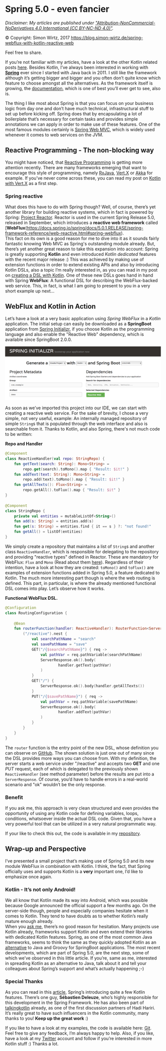 # Spring 5.0 - even fancier
_Disclaimer: My articles are published under 
<a href="https://creativecommons.org/licenses/by-nc-nd/4.0/legalcode" target="_blank">"Attribution-NonCommercial-NoDerivatives 4.0 International (CC BY-NC-ND 4.0)"</a>._

© Copyright: Simon Wirtz, 2017
https://blog.simon-wirtz.de/spring-webflux-with-kotlin-reactive-web

Feel free to share.

If you’re not familiar with my articles, have a look at the other Kotlin related posts
[here](https://blog.simon-wirtz.de/category/kotlin/). Besides Kotlin, I’ve always been interested in working with **[Spring](https://spring.io)** ever since I started with Java back in 2011. I still like the framework although it’s getting bigger and bigger and you often don’t quite know which feature to choose amongst all the
alternatives. As the framework itself is growing, the [documentation](https://docs.spring.io/spring/docs/5.0.1.RELEASE/spring-framework-reference/), which is one of best you’ll ever get to see, also is.

The thing I like most about Spring is that you can focus on your business logic from day one and don’t have much technical, infrastructural stuff to set up before kicking off. Spring does that by encapsulating a lot of boilerplate that’s necessary for certain tasks and provides simple annotations we can apply in order to make use of
these features. One of the most famous modules certainly is [Spring Web MVC](https://docs.spring.io/spring/docs/5.0.1.RELEASE/spring-framework-reference/web.html#spring-web), which is widely used whenever it comes to web services on the JVM.

## Reactive Programming - The non-blocking way

You might have noticed, that [Reactive Programming](https://www.reactivemanifesto.org) is getting more attention recently. There are many frameworks emerging that want to encourage this style of programming, namely
[RxJava](https://github.com/ReactiveX/RxJava), [Vert.X](http://vertx.io) or [Akka](http://akka.io) for example. If you’ve never come across these, you can read my post on [Kotlin with Vert.X](https://blog.simon-wirtz.de/setup-vert-x-application-written-in-kotlin-gradle-build/) as a first step.

### Spring reactive

What does this have to do with Spring though? Well, of course, there’s yet another library for building reactive systems, which in fact is powered by Spring: [Project Reactor](https://projectreactor.io). Reactor is used in the current Spring Release 5.0, released in September, which introduces a **reactive web framework** called [**WebFlux**(https://docs.spring.io/spring/docs/5.0.1.RELEASE/spring-framework-reference/web-reactive.html#spring-webflux).  
This fact on its own is a good reason for me to dive into it as it sounds fairly fantastic knowing Web MVC as Spring's outstanding module already. But, there’s yet another great reason to take this expansion into account: Spring is greatly supporting **Kotlin** and even introduced *Kotlin dedicated* features with the recent major release :) This was achieved by making use of extension functions in order to extend existing APIs and also by introducing Kotlin DSLs, also a topic I’m really interested in, as you can read in my post on [creating a DSL with Kotlin](https://blog.simon-wirtz.de/creating-dsl-with-kotlin-introducing-a-tlslibrary/). One of these new DSLs goes hand in hand with Spring **WebFlux**: A functional DSL for describing the WebFlux-backed web service. This, in fact, is what I am going to present to you in a very short example up next…

## WebFlux and Kotlin in Action

Let’s have a look at a very basic application using *Spring WebFlux* in a *Kotlin* application. The initial setup can easily be downloaded as a **SpringBoot** application from [Spring Initializr](https://start.spring.io), if you choose Kotlin as the programming language and also enable the "Reactive Web" dependency, which is available since SpringBoot 2.0.0.

![](boot.png)

As soon as we’ve imported this project into our IDE, we can start with creating a reactive web service. For the sake of brevity, I chose a very simple, not very useful, example: An internally managed repository of
simple `String`s that is populated through the web interface and also is searchable from it. Thanks to Kotlin, and also Spring, there's not much code to be written:

**Repo and Handler**
```kotlin
@Component
class ReactiveHandler(val repo: StringRepo) {
    fun getText(search: String): Mono<String> =
        repo.get(search).toMono().map { "Result: $it!" }
    fun addText(text: String): Mono<String> =
        repo.add(text).toMono().map { "Result: $it!" }
    fun getAllTexts(): Flux<String> =
        repo.getAll().toFlux().map { "Result: $it" }
}

@Component
class StringRepo {
    private val entities = mutableListOf<String>()
    fun add(s: String) = entities.add(s)
    fun get(s: String) = entities.find { it == s } ?: "not found!"
    fun getAll() = listOf(entities)
}
```

We simply create a repository that maintains a list of `String`s and another class `ReactiveHandler`, which is responsible for delegating to the repository and providing "reactive types" defined in Reactor. These are mandatory for WebFlux: `Flux` and `Mono` (Read about them [here](https://github.com/reactor/reactor-core)). Regardless of their intention, have a look at how they are created: `toMono()` and `toFlux()` are examples of extension functions added in Spring 5.0, a feature dedicated to Kotlin. The much more interesting part though is where the web routing is defined. This part, in particular, is where the already mentioned functional DSL comes into play. Let’s observe how it works.

**Functional WebFlux DSL.**
```kotlin
@Configuration
class RoutingConfiguration {

    @Bean
    fun routerFunction(handler: ReactiveHandler): RouterFunction<ServerResponse> = router {
        ("/reactive").nest {
            val searchPathName = "search"
            val savePathName = "save"
            GET("/{$searchPathName}") { req ->
                val pathVar = req.pathVariable(searchPathName)
                ServerResponse.ok().body(
                        handler.getText(pathVar)
                )
            }
            GET("/") {
                ServerResponse.ok().body(handler.getAllTexts())
            }
            PUT("/{$savePathName}") { req ->
                val pathVar = req.pathVariable(savePathName)
                ServerResponse.ok().body(
                        handler.addText(pathVar)
                )
            }
        }
    }
}
```

The `router` function is the entry point of the new DSL, whose definition you can observe on [GitHub](https://github.com/spring-projects/spring-framework/blob/master/spring-webflux/src/main/kotlin/org/springframework/web/reactive/function/server/RouterFunctionDsl.kt). The shown solution is just one out of many since the DSL provides more ways you can choose from. With my definition, the server starts a web service under "/reactive" and accepts two **GET**
and one *PUT* request, each of which is delegated to the previously shown `ReactiveHandler` (see method parameter) before the results are put into a `ServerResponse`. Of course, you’d have to handle errors in a real-world scenario and "ok" wouldn’t be the only response.  

### Benefit

If you ask me, this approach is very clean structured and even provides the opportunity of using any Kotlin code for defining variables, loops, conditions, whatsoever inside the actual DSL code. Given that, you have
a very powerful tool that can be utilized in a very natural programmatic way.

If your like to check this out, the code is available in my [repository](https://github.com/s1monw1/SpringWebFluxKotlin).

## Wrap-up and Perspective

I’ve presented a small project that’s making use of Spring 5.0 and its new module WebFlux in combination with Kotlin. I think, the fact, that Spring officially uses and supports Kotlin is a **very** important one, I’d like to emphasize once again.

### Kotlin - It’s not only Android!

We all know that Kotlin made its way into Android, which was possible because Google announced the official support a few months ago. On the server-side though, people and especially companies hesitate when it
comes to Kotlin. They tend to have doubts as to whether Kotlin’s really mature enough already.  
When you [ask me](https://twitter.com/s1m0nw1/status/895752250144022528), there’s no good reason for hesitation. Many projects use Kotlin already, frameworks support Kotlin and even extend their libraries with dedicated Kotlin
features. Spring, as one of the most common Java frameworks, seems to think the same as they quickly adopted Kotlin as an [alternative](https://spring.io/blog/2016/02/15/developing-spring-boot-applications-with-kotlin)
to Java and Groovy for SpringBoot applications. The most recent developments, which are part of Spring 5.0, are the next step, some of which we’ve observed in this little article. If you’re, same as me, interested in spreading Kotlin as an alternative to Java, talk about it and tell your colleagues about Spring’s support and what’s actually
happening ;-)

### Special Thanks

As you can read in this [article](https://spring.io/blog/2017/01/04/introducing-kotlin-support-in-spring-framework-5-0), Spring’s introducing quite a few Kotlin features. There’s one guy, **Sébastien Deleuze**, who’s highly responsible for this development in
the Spring Framework. He has also been part of [talkingkotlin](http://talkingkotlin.com/spring-boot-with-sebastian-delueze/)
already, as one of the first discussion partners of Hadi Hariri. It’s really great to have such influencers in the Kotlin community, many thanks to you! **Keep up the great work** :)

If you like to have a look at my examples, the code is available here:
[Git](https://github.com/s1monw1/SpringWebFluxKotlin). Feel free to give any feedback, I’m always happy to help. Also, if you like, have a look at my [Twitter](https://twitter.com/s1m0nw1) account and follow if you’re interested in more Kotlin stuff :) Thanks a lot.